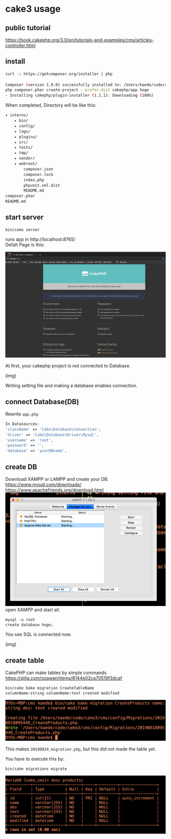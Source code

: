 # cake3 usage
## public tutorial
https://book.cakephp.org/3.0/en/tutorials-and-examples/cms/articles-controller.html
## install
```sh
curl -s https://getcomposer.org/installer | php

Composer (version 1.9.0) successfully installed to: /Users/kaede/code/cake3/composer.phar
php composer.phar create-project --prefer-dist cakephp/app hoge
- Installing cakephp/plugin-installer (1.1.1): Downloading (100%)
```
When completed, Directory will be like this:
```sh
▾ interns/
    ▸ bin/
    ▸ config/
    ▸ logs/
    ▸ plugins/
    ▸ src/
    ▸ tests/
    ▸ tmp/
    ▸ vendor/
    ▸ webroot/
        composer.json
        composer.lock
        index.php
        phpunit.xml.dist
        README.md
composer.phar
README.md
```
## start server
```
bin/cake server
```
runs app in http://localhost:8765/  
Defalt Page is this:

![alt](img/8765.png)

At first, your cakephp project is not connected to Database.   

(img)

Writing setting file and making a database enables connection.  

## connect Database(DB)
Rewrite `app.php` 
```php
In Datasources:
'className' => 'Cake\Database\Connection',
'driver' => 'Cake\Database\Driver\Mysql',
'username' => 'root',
'password' => '',
'database' => 'yourDBname',
```
## create DB
Download XAMPP or LAMPP and create your DB.  
https://www.mysql.com/downloads/  
https://www.apachefriends.org/download.html
![alt](img/xampp.png)
open XAMPP and start all.  
```MySQL
mysql -u root
create database hoge;
```
You see SQL is connected now.  

(img)

## create table
CakePHP can make tables by simple commands  
https://qiita.com/ozawan/items/8144e02ca70519f3dcaf

```cakephp
bin/cake bake migration CreateTableName  
columnName:string columnName:text created modified  
```
![alt](img/createProducts.png)

This makes `20190924_migration.php`, but this did not made 
the table yet.

You have to execute this by:
```
bin/cake migrations migrate
```

![alt](img/products_desc.png)
